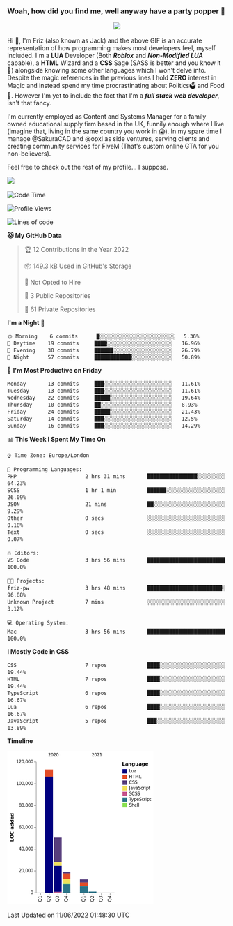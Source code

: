 ### Woah, how did you find me, well anyway have a party popper 🎉

<p align="center">
  <img  src="https://66.media.tumblr.com/d2766024a15e8c140bf20f314664eed2/d1615166bf58615c-d8/s400x600/aabc473a64edc43599d5345fd1e9e792d66ecc48.gifv">
</p>

Hi :wave:, I'm Friz (also known as Jack) and the above GIF is an accurate representation of how programming makes most developers feel, myself included. I'm a **LUA** Developer (Both ***Roblox*** and ***Non-Modified LUA*** capable), a **HTML** Wizard and a **CSS** Sage (SASS is better and you know it :pray:) alongside knowing some other languages which I won't delve into. Despite the magic references in the previous lines I hold **ZERO** interest in Magic and instead spend my time procrastinating about Politics🗳️ and Food🍔. However I'm yet to include the fact that I'm a ***full stack web developer***, isn't that fancy.

I'm currently employed as Content and Systems Manager for a family owned educational supply firm based in the UK, funnily enough where I live (imagine that, living in the same country you work in 😱). In my spare time I manage @SakuraCAD and @opxl as side ventures, serving clients and creating community services for FiveM (That's custom online GTA for you non-believers).

Feel free to check out the rest of my profile... I suppose.

<a href="https://github.com/anuraghazra/github-readme-stats">
  <img  src="https://github-readme-stats.vercel.app/api?username=JackOPXL&count_private=true&show_icons=true&theme=tokyonight" />
</a>



<!--START_SECTION:waka-->
![Code Time](http://img.shields.io/badge/Code%20Time-0%20secs-blue)

![Profile Views](http://img.shields.io/badge/Profile%20Views-0-blue)

![Lines of code](https://img.shields.io/badge/From%20Hello%20World%20I%27ve%20Written-190%20Thousand%20lines%20of%20code-blue)

**🐱 My GitHub Data** 

> 🏆 12 Contributions in the Year 2022
 > 
> 📦 149.3 kB Used in GitHub's Storage 
 > 
> 🚫 Not Opted to Hire
 > 
> 📜 3 Public Repositories 
 > 
> 🔑 61 Private Repositories  
 > 
**I'm a Night 🦉** 

```text
🌞 Morning    6 commits      █░░░░░░░░░░░░░░░░░░░░░░░░   5.36% 
🌆 Daytime    19 commits     ████░░░░░░░░░░░░░░░░░░░░░   16.96% 
🌃 Evening    30 commits     ██████░░░░░░░░░░░░░░░░░░░   26.79% 
🌙 Night      57 commits     ████████████░░░░░░░░░░░░░   50.89%

```
📅 **I'm Most Productive on Friday** 

```text
Monday       13 commits     ███░░░░░░░░░░░░░░░░░░░░░░   11.61% 
Tuesday      13 commits     ███░░░░░░░░░░░░░░░░░░░░░░   11.61% 
Wednesday    22 commits     █████░░░░░░░░░░░░░░░░░░░░   19.64% 
Thursday     10 commits     ██░░░░░░░░░░░░░░░░░░░░░░░   8.93% 
Friday       24 commits     █████░░░░░░░░░░░░░░░░░░░░   21.43% 
Saturday     14 commits     ███░░░░░░░░░░░░░░░░░░░░░░   12.5% 
Sunday       16 commits     ███░░░░░░░░░░░░░░░░░░░░░░   14.29%

```


📊 **This Week I Spent My Time On** 

```text
⌚︎ Time Zone: Europe/London

💬 Programming Languages: 
PHP                      2 hrs 31 mins       ████████████████░░░░░░░░░   64.23% 
SCSS                     1 hr 1 min          ██████░░░░░░░░░░░░░░░░░░░   26.09% 
JSON                     21 mins             ██░░░░░░░░░░░░░░░░░░░░░░░   9.29% 
Other                    0 secs              ░░░░░░░░░░░░░░░░░░░░░░░░░   0.18% 
Text                     0 secs              ░░░░░░░░░░░░░░░░░░░░░░░░░   0.07%

🔥 Editors: 
VS Code                  3 hrs 56 mins       █████████████████████████   100.0%

🐱‍💻 Projects: 
friz-pw                  3 hrs 48 mins       ████████████████████████░   96.88% 
Unknown Project          7 mins              ░░░░░░░░░░░░░░░░░░░░░░░░░   3.12%

💻 Operating System: 
Mac                      3 hrs 56 mins       █████████████████████████   100.0%

```

**I Mostly Code in CSS** 

```text
CSS                      7 repos             ████░░░░░░░░░░░░░░░░░░░░░   19.44% 
HTML                     7 repos             ████░░░░░░░░░░░░░░░░░░░░░   19.44% 
TypeScript               6 repos             ████░░░░░░░░░░░░░░░░░░░░░   16.67% 
Lua                      6 repos             ████░░░░░░░░░░░░░░░░░░░░░   16.67% 
JavaScript               5 repos             ███░░░░░░░░░░░░░░░░░░░░░░   13.89%

```


**Timeline**

![Chart not found](https://raw.githubusercontent.com/JackOPXL/JackOPXL/master/charts/bar_graph.png) 


 Last Updated on 11/06/2022 01:48:30 UTC
<!--END_SECTION:waka-->

